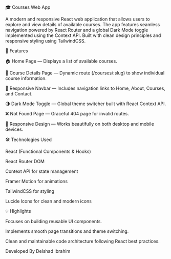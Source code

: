 🎓 Courses Web App

A modern and responsive React web application that allows users to explore and view details of available courses. The app features seamless navigation powered by React Router and a global Dark Mode toggle implemented using the Context API. Built with clean design principles and responsive styling using TailwindCSS.

🚀 Features

🏠 Home Page — Displays a list of available courses.

📘 Course Details Page — Dynamic route (/courses/:slug) to show individual course information.

🧭 Responsive Navbar — Includes navigation links to Home, About, Courses, and Contact.

🌗 Dark Mode Toggle — Global theme switcher built with React Context API.

❌ Not Found Page — Graceful 404 page for invalid routes.

📱 Responsive Design — Works beautifully on both desktop and mobile devices.

🛠️ Technologies Used

React (Functional Components & Hooks)

React Router DOM

Context API for state management

Framer Motion for animations

TailwindCSS for styling

Lucide Icons for clean and modern icons

💡 Highlights

Focuses on building reusable UI components.

Implements smooth page transitions and theme switching.

Clean and maintainable code architecture following React best practices.

Developed By Delshad Ibrahim
